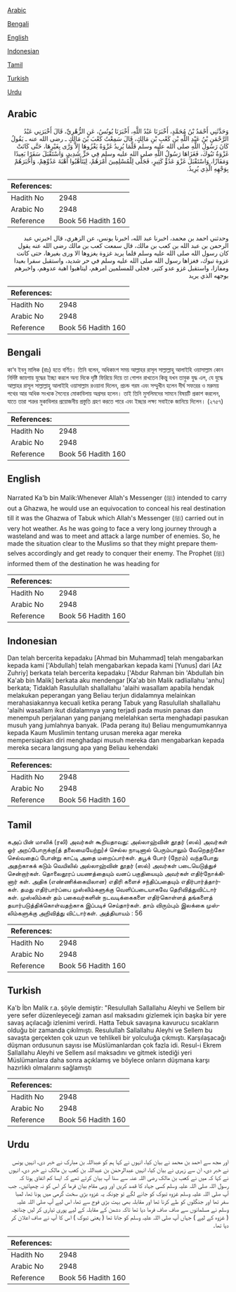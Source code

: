 [Arabic](#arabic)

[Bengali](#bengali)

[English](#english)

[Indonesian](#indonesian)

[Tamil](#tamil)

[Turkish](#turkish)

[Urdu](#urdu)

## Arabic


<div dir="rtl" lang="ar" style={{fontSize:'larger',backgroundColor:'#f8f9fa',padding:20}}>
وَحَدَّثَنِي أَحْمَدُ بْنُ مُحَمَّدٍ، أَخْبَرَنَا عَبْدُ اللَّهِ، أَخْبَرَنَا يُونُسُ، عَنِ الزُّهْرِيِّ، قَالَ أَخْبَرَنِي عَبْدُ الرَّحْمَنِ بْنُ عَبْدِ اللَّهِ بْنِ كَعْبِ بْنِ مَالِكٍ، قَالَ سَمِعْتُ كَعْبَ بْنَ مَالِكٍ ـ رضى الله عنه ـ يَقُولُ كَانَ رَسُولُ اللَّهِ صلى الله عليه وسلم قَلَّمَا يُرِيدُ غَزْوَةً يَغْزُوهَا إِلاَّ وَرَّى بِغَيْرِهَا، حَتَّى كَانَتْ غَزْوَةُ تَبُوكَ، فَغَزَاهَا رَسُولُ اللَّهِ صلى الله عليه وسلم فِي حَرٍّ شَدِيدٍ، وَاسْتَقْبَلَ سَفَرًا بَعِيدًا وَمَفَازًا، وَاسْتَقْبَلَ غَزْوَ عَدُوٍّ كَثِيرٍ، فَجَلَّى لِلْمُسْلِمِينَ أَمْرَهُمْ، لِيَتَأَهَّبُوا أُهْبَةَ عَدُوِّهِمْ، وَأَخْبَرَهُمْ بِوَجْهِهِ الَّذِي يُرِيدُ‏.‏
</div>
<div style={{backgroundColor:'#f8f9fa',padding:20, marginBottom: 10}}><table> <thead> <tr> <th>References:</th> <th></th> </tr> </thead> <tbody><tr><td>Hadith No</td><td>2948</td></tr><tr><td>Arabic No</td><td>2948</td></tr><tr><td>Reference</td><td>Book 56 Hadith 160</td></tr></tbody></table></div>


<div dir="rtl" lang="ar" style={{fontSize:'larger',backgroundColor:'#f8f9fa',padding:20}}>
وحدثني احمد بن محمد، اخبرنا عبد الله، اخبرنا يونس، عن الزهري، قال اخبرني عبد الرحمن بن عبد الله بن كعب بن مالك، قال سمعت كعب بن مالك رضى الله عنه يقول كان رسول الله صلى الله عليه وسلم قلما يريد غزوة يغزوها الا ورى بغيرها، حتى كانت غزوة تبوك، فغزاها رسول الله صلى الله عليه وسلم في حر شديد، واستقبل سفرا بعيدا ومفازا، واستقبل غزو عدو كثير، فجلى للمسلمين امرهم، ليتاهبوا اهبة عدوهم، واخبرهم بوجهه الذي يريد
</div>
<div style={{backgroundColor:'#f8f9fa',padding:20, marginBottom: 10}}><table> <thead> <tr> <th>References:</th> <th></th> </tr> </thead> <tbody><tr><td>Hadith No</td><td>2948</td></tr><tr><td>Arabic No</td><td>2948</td></tr><tr><td>Reference</td><td>Book 56 Hadith 160</td></tr></tbody></table></div>

## Bengali


<div dir="ltr" lang="bn" style={{fontSize:'larger',backgroundColor:'#f8f9fa',padding:20}}>
কা‘ব ইবনু মালিক (রাঃ) হতে বর্ণিত। তিনি বলেন, অধিকাংশ সময় আল্লাহর রাসূল সাল্লাল্লাহু আলাইহি ওয়াসাল্লাম কোন নির্দিষ্ট জায়গায় যুদ্ধের ইচ্ছা করলে অন্য দিকে দৃষ্টি ফিরিয়ে দিয়ে তা গোপন রাখতেন কিন্তু যখন তাবুক যুদ্ধ এল, যে যুদ্ধে আল্লাহর রাসূল সাল্লাল্লাহু আলাইহি ওয়াসাল্লাম রওয়ানা দিলেন, প্রচন্ড গরম এবং সম্মুখীন হলেন দীর্ঘ সফরের ও মরুময় পথের আর অধিক সংখ্যক সৈন্যের মোকাবিলায় অগ্রসর হলেন। তাই তিনি মুসলিমদের সামনে বিষয়টি প্রকাশ করলেন, যাতে তারা শত্রুর মুকাবিলার প্রয়োজনীয় প্রস্তুতি গ্রহণ করতে পারে এবং ইচ্ছার লক্ষ্য সবাইকে জানিয়ে দিলেন। (২৭৫৭)
</div>
<div style={{backgroundColor:'#f8f9fa',padding:20, marginBottom: 10}}><table> <thead> <tr> <th>References:</th> <th></th> </tr> </thead> <tbody><tr><td>Hadith No</td><td>2948</td></tr><tr><td>Arabic No</td><td>2948</td></tr><tr><td>Reference</td><td>Book 56 Hadith 160</td></tr></tbody></table></div>

## English


<div dir="ltr" lang="en" style={{fontSize:'larger',backgroundColor:'#f8f9fa',padding:20}}>
Narrated Ka'b bin Malik:Whenever Allah's Messenger (ﷺ) intended to carry out a Ghazwa, he would use an equivocation to conceal his real destination till it was the Ghazwa of Tabuk which Allah's Messenger (ﷺ) carried out in very hot weather. As he was going to face a very long journey through a wasteland and was to meet and attack a large number of enemies. So, he made the situation clear to the Muslims so that they might prepare themselves accordingly and get ready to conquer their enemy. The Prophet (ﷺ) informed them of the destination he was heading for
</div>
<div style={{backgroundColor:'#f8f9fa',padding:20, marginBottom: 10}}><table> <thead> <tr> <th>References:</th> <th></th> </tr> </thead> <tbody><tr><td>Hadith No</td><td>2948</td></tr><tr><td>Arabic No</td><td>2948</td></tr><tr><td>Reference</td><td>Book 56 Hadith 160</td></tr></tbody></table></div>

## Indonesian


<div dir="ltr" lang="id" style={{fontSize:'larger',backgroundColor:'#f8f9fa',padding:20}}>
Dan telah bercerita kepadaku [Ahmad bin Muhammad] telah mengabarkan kepada kami ['Abdullah] telah mengabarkan kepada kami [Yunus] dari [Az Zuhriy] berkata telah bercerita kepadaku ['Abdur Rahman bin 'Abdullah bin Ka'ab bin Malik] berkata aku mendengar [Ka'ab bin Malik radliallahu 'anhu] berkata; Tidaklah Rasulullah shallallahu 'alaihi wasallam apabila hendak melakukan peperangan yang Beliau terjun didalamnya melainkan merahasiakannya kecuali ketika perang Tabuk yang Rasulullah shallallahu 'alaihi wasallam ikut didalamnya yang terjadi pada musin panas dan menempuh perjalanan yang panjang melelahkan serta menghadapi pasukan musuh yang jumlahnya banyak. (Pada perang itu) Beliau mengumumkannya kepada Kaum Muslimin tentang urusan mereka agar mereka mempersiapkan diri menghadapi musuh mereka dan mengabarkan kepada mereka secara langsung apa yang Beliau kehendaki
</div>
<div style={{backgroundColor:'#f8f9fa',padding:20, marginBottom: 10}}><table> <thead> <tr> <th>References:</th> <th></th> </tr> </thead> <tbody><tr><td>Hadith No</td><td>2948</td></tr><tr><td>Arabic No</td><td>2948</td></tr><tr><td>Reference</td><td>Book 56 Hadith 160</td></tr></tbody></table></div>

## Tamil


<div dir="ltr" lang="ta" style={{fontSize:'larger',backgroundColor:'#f8f9fa',padding:20}}>
கஅப் பின் மாலிக் (ரலி) அவர்கள் கூறியதாவது: அல்லாஹ்வின் தூதர் (ஸல்) அவர்கள் ஓர் அறப்போருக்கு(த் தலைமையேற்று)ச் செல்ல நாடினால் பெரும்பாலும் வேறெதற்கோ செல்வதைப் போன்று காட்டி அதை மறைப்பார்கள். தபூக் போர் (நேரம்) வந்தபோது அதற்காகக் கடும் வெயிலில் அல்லாஹ்வின் தூதர் (ஸல்) அவர்கள் படையெடுத்துச் சென்றார்கள். தொலைதூரப் பயணத்தையும் வனப் பகுதியையும் அவர்கள் எதிர்நோக்கினார் கள். அதிக (எண்ணிக்கையிலான) எதிரி களைச் சந்திப்பதையும் எதிர்பார்த்தார்கள். தமது எதிர்பார்ப்பை முஸ்லிம்களுக்கு வெளிப்படையாகவே தெரிவித்துவிட்டார் கள். முஸ்லிம்கள் தம் பகைவர்களின் நடவடிக்கைகளை எதிர்கொள்ளத் தங்களைத் தயார்படுத்திக்கொள்வதற்காக இப்படிச் செய்தார்கள். தாம் விரும்பும் இலக்கை முஸ்லிம்களுக்கு அறிவித்து விட்டார்கள். அத்தியாயம் : 56
</div>
<div style={{backgroundColor:'#f8f9fa',padding:20, marginBottom: 10}}><table> <thead> <tr> <th>References:</th> <th></th> </tr> </thead> <tbody><tr><td>Hadith No</td><td>2948</td></tr><tr><td>Arabic No</td><td>2948</td></tr><tr><td>Reference</td><td>Book 56 Hadith 160</td></tr></tbody></table></div>

## Turkish


<div dir="ltr" lang="tr" style={{fontSize:'larger',backgroundColor:'#f8f9fa',padding:20}}>
Ka'b İbn Malik r.a. şöyle demiştir: "Resulullah Sallallahu Aleyhi ve Sellem bir yere sefer düzenleyeceği zaman asıl maksadını gizlemek için başka bir yere savaş açılacağı izlenimi verirdi. Hatta Tebuk savaşına kavurucu sıcakların olduğu bir zamanda çıkılmıştı. Resulullah Sallallahu Aleyhi ve Sellem bu savaşta gerçekten çok uzun ve tehlikeli bir yolculuğa çıkmıştı. Karşılaşacağı düşman ordusunun sayısı ise Müslümanlardan çok fazla idi. Resul-i Ekrem Sallallahu Aleyhi ve Sellem asıl maksadını ve gitmek istediği yeri Müslümanlara daha sonra açıklamış ve böylece onların düşmana karşı hazırlıklı olmalarını sağlamıştı
</div>
<div style={{backgroundColor:'#f8f9fa',padding:20, marginBottom: 10}}><table> <thead> <tr> <th>References:</th> <th></th> </tr> </thead> <tbody><tr><td>Hadith No</td><td>2948</td></tr><tr><td>Arabic No</td><td>2948</td></tr><tr><td>Reference</td><td>Book 56 Hadith 160</td></tr></tbody></table></div>

## Urdu


<div dir="rtl" lang="ur" style={{fontSize:'larger',backgroundColor:'#f8f9fa',padding:20}}>
اور مجھ سے احمد بن محمد نے بیان کیا، انہوں نے کہا ہم کو عبداللہ بن مبارک نے خبر دی، انہیں یونس نے خبر دی، ان سے زہری نے بیان کیا، انہیں عبدالرحمٰن بن عبداللہ بن کعب بن مالک نے خبر دی، انہوں نے کہا کہ میں نے کعب بن مالک رضی اللہ عنہ سے سنا آپ بیان کرتے تھے کہ ایسا کم اتفاق ہوتا کہ رسول اللہ صلی اللہ علیہ وسلم کسی جہاد کا قصد کریں اور وہی مقام بیان فرما کر اس کو نہ چھپائیں۔ جب آپ صلی اللہ علیہ وسلم غزوہ تبوک کو جانے لگے تو چونکہ یہ غزوہ بڑی سخت گرمی میں ہونا تھا، لمبا سفر تھا اور جنگلوں کو طے کرنا تھا اور مقابلہ بھی بہت بڑی فوج سے تھا، اس لیے آپ صلی اللہ علیہ وسلم نے مسلمانوں سے صاف صاف فرما دیا تھا تاکہ دشمن کے مقابلہ کے لیے پوری تیاری کر لیں چنانچہ ( غزوہ کے لیے ) جہاں آپ صلی اللہ علیہ وسلم کو جانا تھا ( یعنی تبوک ) اس کا آپ نے صاف اعلان کر دیا تھا۔
</div>
<div style={{backgroundColor:'#f8f9fa',padding:20, marginBottom: 10}}><table> <thead> <tr> <th>References:</th> <th></th> </tr> </thead> <tbody><tr><td>Hadith No</td><td>2948</td></tr><tr><td>Arabic No</td><td>2948</td></tr><tr><td>Reference</td><td>Book 56 Hadith 160</td></tr></tbody></table></div>